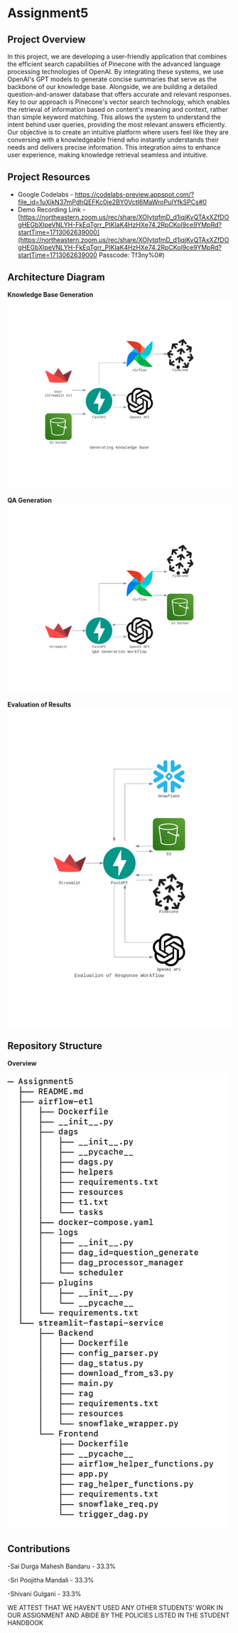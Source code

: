 # Assignment5

## Project Overview

In this project, we are developing a user-friendly application that combines the efficient search capabilities of Pinecone with the advanced language processing technologies of OpenAI. By integrating these systems, we use OpenAI's GPT models to generate concise summaries that serve as the backbone of our knowledge base. Alongside, we are building a detailed question-and-answer database that offers accurate and relevant responses.
Key to our approach is Pinecone's vector search technology, which enables the retrieval of information based on content's meaning and context, rather than simple keyword matching. This allows the system to understand the intent behind user queries, providing the most relevant answers efficiently.
Our objective is to create an intuitive platform where users feel like they are conversing with a knowledgeable friend who instantly understands their needs and delivers precise information. This integration aims to enhance user experience, making knowledge retrieval seamless and intuitive.

## Project Resources
- Google Codelabs - [https://codelabs-preview.appspot.com/?file_id=1uXikN37mPdhQEFKc0ie2BY0VctI6MaWroPuIYfkSPCs#0 ](https://codelabs-preview.appspot.com/?file_id=1LhPahVn6ePoLbodXvMhBIhIVaoZWisL6UW6Zlb3CWYU#0)
- Demo Recording Link - [https://northeastern.zoom.us/rec/share/XOIytqfmD_d1iqjKvQTAxXZfDOgHEGbXIpeVNLYH-FkEqTgrr_PIKlaK4HzHXe74.2RpCKol9ce9YMpRd?startTime=1713062639000](https://northeastern.zoom.us/rec/share/XOIytqfmD_d1iqjKvQTAxXZfDOgHEGbXIpeVNLYH-FkEqTgrr_PIKlaK4HzHXe74.2RpCKol9ce9YMpRd?startTime=1713062639000
Passcode: Tf3ny%0#)

## Architecture Diagram
**Knowledge Base Generation**
![image](https://github.com/BigDataIA-Spring2024-Sec1-Team8/Assignment5/blob/main/generating%20knowledgebase.png)

**QA Generation**
![image](https://github.com/BigDataIA-Spring2024-Sec1-Team8/Assignment5/blob/main/QA_generation.png)

**Evaluation of Results**
![image](https://github.com/BigDataIA-Spring2024-Sec1-Team8/Assignment5/blob/main/evaluation.png)

## Repository Structure
**Overview**

![image](https://github.com/BigDataIA-Spring2024-Sec1-Team8/Assignment5/blob/main/Structure)

## Contributions
-Sai Durga Mahesh Bandaru - 33.3%

-Sri Poojitha Mandali - 33.3%

-Shivani Gulgani - 33.3%

WE ATTEST THAT WE HAVEN’T USED ANY OTHER STUDENTS’ WORK IN OUR ASSIGNMENT AND ABIDE BY THE POLICIES LISTED IN THE STUDENT HANDBOOK
